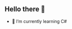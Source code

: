 ## Hello there 👋
- 🌱 I’m currently learning C#
<!--
- 👋 Hi, I’m @noxseafox
- 👀 I’m interested in ...
- 🌱 I’m currently learning C#
- 💞️ I’m looking to collaborate on ...
- 📫 How to reach me ...
- 😄 Pronouns: ...
- ⚡ Fun fact: ...

<!---
noxseafox/noxseafox is a ✨ special ✨ repository because its `README.md` (this file) appears on your GitHub profile.
You can click the Preview link to take a look at your changes.
--->
